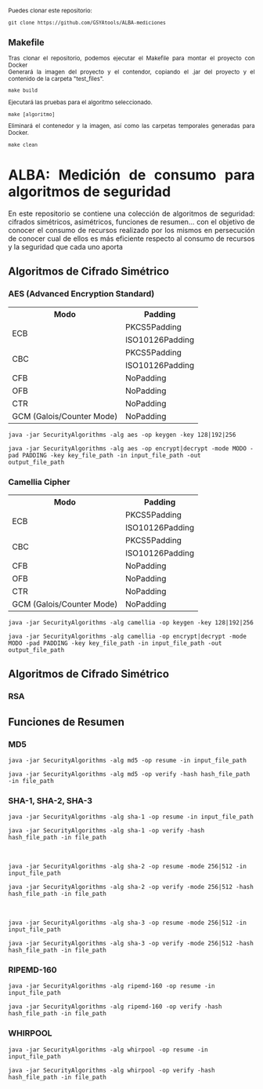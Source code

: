 <div style="text-align: justify; text-justify: inter-word;">
  <sub>
    Puedes clonar este repositorio:
    <pre><code>git clone https://github.com/GSYAtools/ALBA-mediciones</code></pre>
    <h2>Makefile</h2>
    Tras clonar el repositorio, podemos ejecutar el Makefile para montar el proyecto con Docker
    <br>
    Generará la imagen del proyecto y el contendor, copiando el .jar del proyecto y el contenido de la carpeta "test_files".
    <pre><code>make build</code></pre>
    Ejecutará las pruebas para el algoritmo seleccionado.
    <pre><code>make [algoritmo]</code></pre>
    Eliminará el contenedor y la imagen, así como las carpetas temporales generadas para Docker.
    <pre><code>make clean</code></pre>
  </sub>
</div>

<div style="text-align: justify; text-justify: inter-word;">
  <h1>ALBA: Medición de consumo para algoritmos de seguridad</h1>
  <p>En este repositorio se contiene una colección de algoritmos de seguridad: cifrados simétricos, asimétricos, funciones de resumen... con el objetivo de conocer el consumo de recursos realizado por los mismos en persecución de conocer cual de ellos es más eficiente respecto al consumo de recursos y la seguridad que cada uno aporta</p>
</div>

<div>
  <h2>Algoritmos de Cifrado Simétrico</h2>
  <h3>AES (Advanced Encryption Standard)</h3>
  <table>
    <tr>
    <th>Modo</th>
    <th>Padding</th>
    </tr>
    <tr>
    <td rowspan="2">ECB</td>
      <td>PKCS5Padding</td>
    </tr>
    <tr>
      <td>ISO10126Padding</td>
    </tr>
    <tr>
    <td rowspan="2">CBC</td>
      <td>PKCS5Padding</td>
    </tr>
    <tr>
      <td>ISO10126Padding</td>
    </tr>
    <tr>
      <td>CFB</td>
      <td>NoPadding</td>
    </tr>
    <tr>
      <td>OFB</td>
      <td>NoPadding</td>
    </tr>
    <tr>
      <td>CTR</td>
      <td>NoPadding</td>
    </tr>
    <tr>
      <td>GCM (Galois/Counter Mode)</td>
      <td>NoPadding</td>
    </tr>
  </table>
  <pre><code>java -jar SecurityAlgorithms -alg aes -op keygen -key 128|192|256</code></pre>
  <pre><code>java -jar SecurityAlgorithms -alg aes -op encrypt|decrypt -mode MODO -pad PADDING -key key_file_path -in input_file_path -out output_file_path</code></pre>
  
  <h3>Camellia Cipher</h3>
  <table>
    <tr>
    <th>Modo</th>
    <th>Padding</th>
    </tr>
    <tr>
      <td rowspan="2">ECB</td>
      <td>PKCS5Padding</td>
    </tr>
    <tr>
      <td>ISO10126Padding</td>
    </tr>
    <tr>
      <td rowspan="2">CBC</td>
      <td>PKCS5Padding</td>
    </tr>
    <tr>
      <td>ISO10126Padding</td>
    </tr>
    <tr>
      <td>CFB</td>
      <td>NoPadding</td>
    </tr>
    <tr>
      <td>OFB</td>
      <td>NoPadding</td>
    </tr>
    <tr>
      <td>CTR</td>
      <td>NoPadding</td>
    </tr>
    <tr>
      <td>GCM (Galois/Counter Mode)</td>
      <td>NoPadding</td>
    </tr>
  </table>
  <pre><code>java -jar SecurityAlgorithms -alg camellia -op keygen -key 128|192|256</code></pre>
  <pre><code>java -jar SecurityAlgorithms -alg camellia -op encrypt|decrypt -mode MODO -pad PADDING -key key_file_path -in input_file_path -out output_file_path</code></pre>
</div>

<div>
  <h2>Algoritmos de Cifrado Simétrico</h2>
  <h3>RSA</h3>
</div>

<div>
  <h2>Funciones de Resumen</h2>
  <h3>MD5</h3>
  <pre><code>java -jar SecurityAlgorithms -alg md5 -op resume -in input_file_path</code></pre>
  <pre><code>java -jar SecurityAlgorithms -alg md5 -op verify -hash hash_file_path -in file_path</code></pre>

  <h3>SHA-1, SHA-2, SHA-3</h3>
  <pre><code>java -jar SecurityAlgorithms -alg sha-1 -op resume -in input_file_path</code></pre>
  <pre><code>java -jar SecurityAlgorithms -alg sha-1 -op verify -hash hash_file_path -in file_path</code></pre>
  <br>
  <pre><code>java -jar SecurityAlgorithms -alg sha-2 -op resume -mode 256|512 -in input_file_path</code></pre>
  <pre><code>java -jar SecurityAlgorithms -alg sha-2 -op verify -mode 256|512 -hash hash_file_path -in file_path</code></pre>
  <br>
  <pre><code>java -jar SecurityAlgorithms -alg sha-3 -op resume -mode 256|512 -in input_file_path</code></pre>
  <pre><code>java -jar SecurityAlgorithms -alg sha-3 -op verify -mode 256|512 -hash hash_file_path -in file_path</code></pre>

  <h3>RIPEMD-160</h3>
  <pre><code>java -jar SecurityAlgorithms -alg ripemd-160 -op resume -in input_file_path</code></pre>
  <pre><code>java -jar SecurityAlgorithms -alg ripemd-160 -op verify -hash hash_file_path -in file_path</code></pre>

  <h3>WHIRPOOL</h3>
  <pre><code>java -jar SecurityAlgorithms -alg whirpool -op resume -in input_file_path</code></pre>
  <pre><code>java -jar SecurityAlgorithms -alg whirpool -op verify -hash hash_file_path -in file_path</code></pre>
</div>
